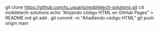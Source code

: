 git clone https://github.com/tu_usuario/mobiletech-solutions.git
cd mobiletech-solutions
echo "Alojando código HTML en GitHub Pages" > README.md
git add .
git commit -m "Añadiendo código HTML"
git push origin main
